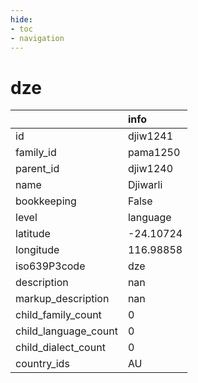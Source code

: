 ```yaml
---
hide:
- toc
- navigation
---
```

# dze
|                      | info      |
|:---------------------|:----------|
| id                   | djiw1241  |
| family_id            | pama1250  |
| parent_id            | djiw1240  |
| name                 | Djiwarli  |
| bookkeeping          | False     |
| level                | language  |
| latitude             | -24.10724 |
| longitude            | 116.98858 |
| iso639P3code         | dze       |
| description          | nan       |
| markup_description   | nan       |
| child_family_count   | 0         |
| child_language_count | 0         |
| child_dialect_count  | 0         |
| country_ids          | AU        |